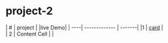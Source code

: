 # project-2  

| #   |    project  | |live Demo|
| ----| ------------- | -------|
|1    | [card](www.google.com)  |         
| 2   | Content Cell  |         |
